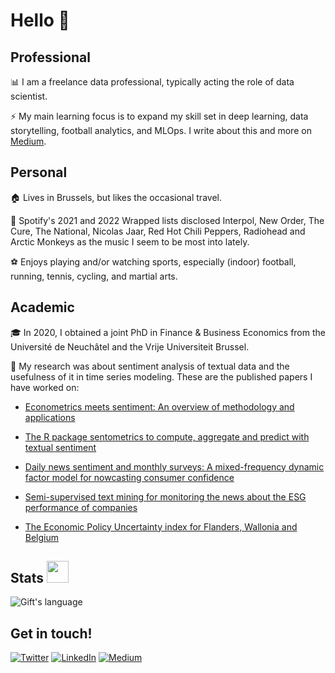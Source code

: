 # Hello 👋

## Professional

📊 I am a freelance data professional, typically acting the role of data scientist.

⚡ My main learning focus is to expand my skill set in deep learning, data storytelling, football analytics, and MLOps. I write about this and more on [Medium](https://medium.com/@sborms).

## Personal

🏠 Lives in Brussels, but likes the occasional travel.

🎸 Spotify's 2021 and 2022 Wrapped lists disclosed Interpol, New Order, The Cure, The National, Nicolas Jaar, Red Hot Chili Peppers, Radiohead and Arctic Monkeys as the music I seem to be most into lately.

⚽ Enjoys playing and/or watching sports, especially (indoor) football, running, tennis, cycling, and martial arts.

## Academic

🎓 In 2020, I obtained a joint PhD in Finance & Business Economics from the Université de Neuchâtel and the Vrije Universiteit Brussel. 

📝 My research was about sentiment analysis of textual data and the usefulness of it in time series modeling. These are the published papers I have worked on:

- [Econometrics meets sentiment: An overview of methodology and applications](https://doi.org/10.1111/joes.12370)

- [The R package sentometrics to compute, aggregate and predict with textual sentiment](https://doi.org/10.18637/jss.v099.i02)

- [Daily news sentiment and monthly surveys: A mixed-frequency dynamic factor model for nowcasting consumer confidence](https://doi.org/10.1016/j.ijforecast.2021.11.005)

- [Semi-supervised text mining for monitoring the news about the ESG performance of companies](https://doi.org/10.1007/978-3-030-66891-4_10)

- [The Economic Policy Uncertainty index for Flanders, Wallonia and Belgium](http://dx.doi.org/10.2139/ssrn.3580000)

<!-- GitHub section -->
## Stats <img src = "https://i.pinimg.com/originals/65/c4/f4/65c4f452571be1261e9c623f7da488ac.gif" width = 35px> 
 
<div>
<!-- <img align="center" src="https://github-readme-streak-stats.herokuapp.com/?user=sborms" alt="Gift's LangStat" height="192px" width="470px"/> -->
<img align="center" src="https://github-readme-stats.vercel.app/api?username=sborms&show_icons=true&locale=en&layout=compact&theme=light" alt="Gift's language"/>
</div>
<!-- GitHub section: END -->

## Get in touch!
<p>
 <a href="https://twitter.com/samborms" target="_blank"><img alt="Twitter" src="https://img.shields.io/badge/twitter-%231DA1F2.svg?&style=for-the-badge&logo=twitter&logoColor=white" /></a>
 <a href="https://www.linkedin.com/in/sam-borms" target="_blank"><img alt="LinkedIn" src="https://img.shields.io/badge/linkedin-%230077B5.svg?&style=for-the-badge&logo=linkedin&logoColor=white" /></a>
 <a href="https://medium.com/@sborms" target="_blank"><img alt="Medium" src="https://img.shields.io/badge/medium-%2312100E.svg?&style=for-the-badge&logo=medium&logoColor=white" /></a>
</p>
